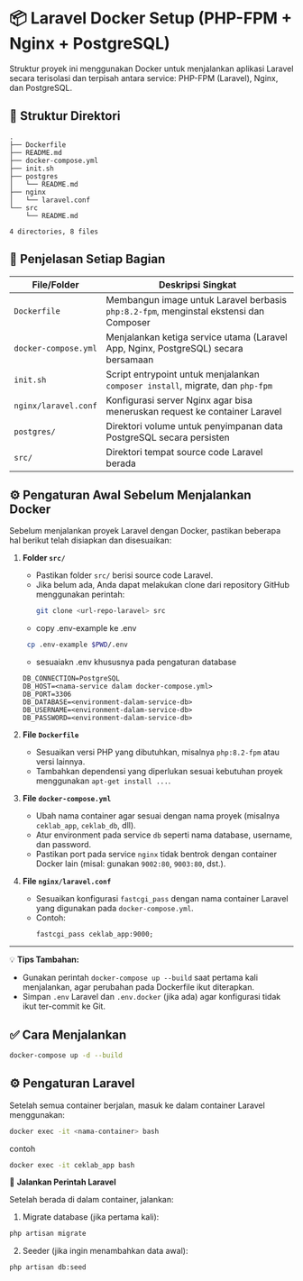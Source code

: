 # 📦 Laravel Docker Setup (PHP-FPM + Nginx + PostgreSQL)

Struktur proyek ini menggunakan Docker untuk menjalankan aplikasi Laravel secara terisolasi dan terpisah antara service: PHP-FPM (Laravel), Nginx, dan PostgreSQL.

## 📁 Struktur Direktori
```
.
├── Dockerfile
├── README.md
├── docker-compose.yml
├── init.sh
├── postgres
│   └── README.md
├── nginx
│   └── laravel.conf
└── src
    └── README.md

4 directories, 8 files
```

## 🧩 Penjelasan Setiap Bagian

| File/Folder        | Deskripsi Singkat                                                                 |
|--------------------|-----------------------------------------------------------------------------------|
| `Dockerfile`        | Membangun image untuk Laravel berbasis `php:8.2-fpm`, menginstal ekstensi dan Composer |
| `docker-compose.yml` | Menjalankan ketiga service utama (Laravel App, Nginx, PostgreSQL) secara bersamaan     |
| `init.sh`           | Script entrypoint untuk menjalankan `composer install`, migrate, dan `php-fpm`    |
| `nginx/laravel.conf`| Konfigurasi server Nginx agar bisa meneruskan request ke container Laravel        |
| `postgres/`            | Direktori volume untuk penyimpanan data PostgreSQL secara persisten                    |
| `src/`              | Direktori tempat source code Laravel berada                                       |

## ⚙️ Pengaturan Awal Sebelum Menjalankan Docker

Sebelum menjalankan proyek Laravel dengan Docker, pastikan beberapa hal berikut telah disiapkan dan disesuaikan:

1. **Folder `src/`**
   - Pastikan folder `src/` berisi source code Laravel.
   - Jika belum ada, Anda dapat melakukan clone dari repository GitHub menggunakan perintah:
     ```bash
     git clone <url-repo-laravel> src
     ```
   - copy .env-example ke .env
    ```bash
     cp .env-example $PWD/.env
    ```
   - sesuaiakn .env khususnya pada pengaturan database
    ```
    DB_CONNECTION=PostgreSQL
    DB_HOST=<nama-service dalam docker-compose.yml>
    DB_PORT=3306
    DB_DATABASE=<environment-dalam-service-db>
    DB_USERNAME=<environment-dalam-service-db>
    DB_PASSWORD=<environment-dalam-service-db>
    ```

2. **File `Dockerfile`**
   - Sesuaikan versi PHP yang dibutuhkan, misalnya `php:8.2-fpm` atau versi lainnya.
   - Tambahkan dependensi yang diperlukan sesuai kebutuhan proyek menggunakan `apt-get install ...`.

3. **File `docker-compose.yml`**
   - Ubah nama container agar sesuai dengan nama proyek (misalnya `ceklab_app`, `ceklab_db`, dll).
   - Atur environment pada service `db` seperti nama database, username, dan password.
   - Pastikan port pada service `nginx` tidak bentrok dengan container Docker lain (misal: gunakan `9002:80`, `9003:80`, dst.).

4. **File `nginx/laravel.conf`**
   - Sesuaikan konfigurasi `fastcgi_pass` dengan nama container Laravel yang digunakan pada `docker-compose.yml`.
   - Contoh:
     ```nginx
     fastcgi_pass ceklab_app:9000;
     ```

---

💡 **Tips Tambahan:**
- Gunakan perintah `docker-compose up --build` saat pertama kali menjalankan, agar perubahan pada Dockerfile ikut diterapkan.
- Simpan `.env` Laravel dan `.env.docker` (jika ada) agar konfigurasi tidak ikut ter-commit ke Git.


## ✅ Cara Menjalankan

```bash
docker-compose up -d --build
```

## ⚙️ Pengaturan Laravel

Setelah semua container berjalan, masuk ke dalam container Laravel menggunakan:

```bash
docker exec -it <nama-container> bash
```

contoh

``` bash
docker exec -it ceklab_app bash
```
📌 **Jalankan Perintah Laravel**

Setelah berada di dalam container, jalankan:

1. Migrate database (jika pertama kali):
``` bash
php artisan migrate
```

2. Seeder (jika ingin menambahkan data awal):
``` bash
php artisan db:seed
```


